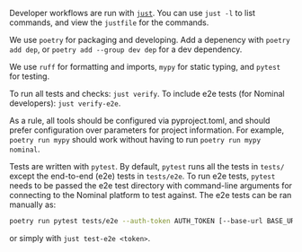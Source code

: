 Developer workflows are run with [`just`](https://github.com/casey/just). You can use `just -l` to list commands, and view the `justfile` for the commands.

We use `poetry` for packaging and developing. Add a depenency with `poetry add dep`, or `poetry add --group dev dep` for a dev dependency.

We use `ruff` for formatting and imports, `mypy` for static typing, and `pytest` for testing.

To run all tests and checks: `just verify`. To include e2e tests (for Nominal developers): `just verify-e2e`.

As a rule, all tools should be configured via pyproject.toml, and should prefer configuration over parameters for project information. For example, `poetry run mypy` should work without having to run `poetry run mypy nominal`.

Tests are written with `pytest`. By default, `pytest` runs all the tests in `tests/` except the end-to-end (e2e) tests in `tests/e2e`. To run e2e tests, `pytest` needs to be passed the e2e test directory with command-line arguments for connecting to the Nominal platform to test against. The e2e tests can be ran manually as:

```sh
poetry run pytest tests/e2e --auth-token AUTH_TOKEN [--base-url BASE_URL]
```

or simply with `just test-e2e <token>`.
